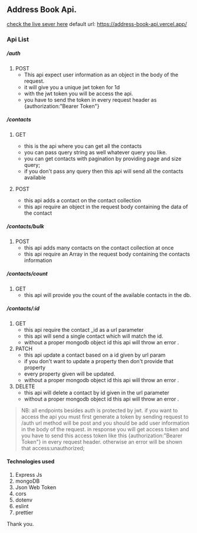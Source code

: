 ## Address Book Api.

[check the live sever here](https://address-book-api.vercel.app)
default url: https://address-book-api.vercel.app/

### Api List

##### /auth

1. POST
   - This api expect user information as an object in the body of the request.
   - it will give you a unique jwt token for 1d
   - with the jwt token you will be access the api.
   - you have to send the token in every request header as {authorization:"Bearer Token"}

##### /contacts

1. GET

   - this is the api where you can get all the contacts
   - you can pass query string as well whatever query you like.
   - you can get contacts with pagination by providing page and size query;
   - if you don't pass any query then this api will send all the contacts available

2. POST
   - this api adds a contact on the contact collection
   - this api require an object in the request body containing the data of the contact

##### /contacts/bulk

1. POST
   - this api adds many contacts on the contact collection at once
   - this api require an Array in the request body containing the contacts information

##### /contacts/count

1. GET
   - this api will provide you the count of the available contacts in the db.

##### /contacts/:id

1. GET
   - this api require the contact \_id as a url parameter
   - this api will send a single contact which will match the id.
   - without a proper mongodb object id this api will throw an error .
2. PATCH
   - this api update a contact based on a id given by url param
   - if you don't want to update a property then don't provide that property
   - every property given will be updated.
   - without a proper mongodb object id this api will throw an error .
3. DELETE
   - this api will delete a contact by id given in the url parameter
   - without a proper mongodb object id this api will throw an error .

> NB: all endpoints besides auth is protected by jwt. if you want to access the api you must first generate a token by sending request to /auth url method will be post and you should be add user information in the body of the request. in response you will get access token and you have to send this access token like this {authorization:"Bearer Token"} in every request header. otherwise an error will be shown that access:unauthorized;

#### Technologies used

1. Express Js
2. mongoDB
3. Json Web Token
4. cors
5. dotenv
6. eslint
7. prettier

Thank you.
